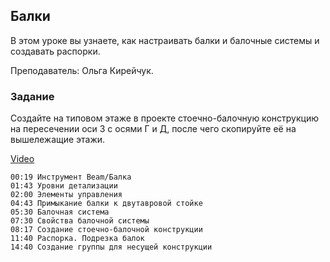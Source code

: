 ## Балки

В этом уроке вы узнаете, как настраивать балки и балочные системы и создавать распорки.

Преподаватель: Ольга Кирейчук.

### Задание

Создайте на типовом этаже в проекте стоечно-балочную конструкцию на пересечении оси 3 с осями  Г и Д, после чего скопируйте её на вышележащие этажи.

[Video](https://player.softculture.cc/embed/RVP/RVP_11.26.02_L2-2_Beams)

``` chapters
00:19 Инструмент Beam/Балка
01:43 Уровни детализации
02:00 Элементы управления
04:43 Примыкание балки к двутавровой стойке
05:30 Балочная система
07:30 Свойства балочной системы
08:17 Создание стоечно-балочной конструкции 
11:40 Распорка. Подрезка балок
14:40 Создание группы для несущей конструкции
```
